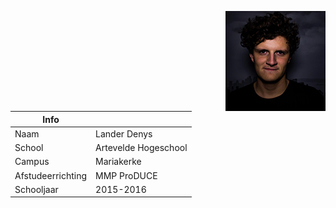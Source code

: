 <img src="docs/images/avatar.jpg" style="float:right" ></img>


Info | <br>
------------ | -------------
Naam| Lander Denys
School| Artevelde Hogeschool
Campus | Mariakerke
Afstudeerrichting | MMP ProDUCE
Schooljaar | 2015-2016



